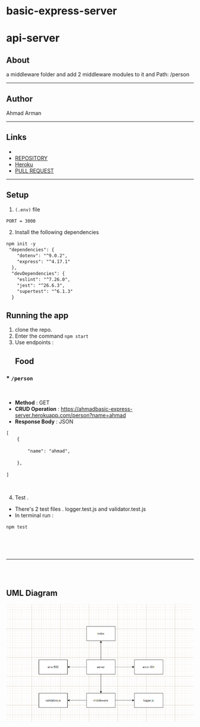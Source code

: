 # basic-express-server



# api-server
## About 
 a middleware folder and add 2 middleware modules to it and Path: /person
<hr>

## Author
 Ahmad Arman
<hr>

## Links
* 
 * [ REPOSITORY](https://github.com/ahmad-arman/basic-express-server)<br>
 *  [Heroku](https://ahmadbasic-express-server.herokuapp.com/)<br>
 * [PULL REQUEST](https://github.com/ahmad-arman/basic-express-server/pull/5)<br>
<hr>

## Setup
1. `(.env)` file 
```
PORT = 3000

```
2. Install the following dependencies
```
npm init -y 
 "dependencies": {
    "dotenv": "^9.0.2",
    "express": "^4.17.1"
  },
  "devDependencies": {
    "eslint": "^7.26.0",
    "jest": "^26.6.3",
    "supertest": "^6.1.3"
  }
```
## Running the app 
1. clone the repo.
2. Enter the command `npm start`
3. Use endpoints :
   ## Food
  ### * `/person`
<br>

- **Method** : GET 
- **CRUD Operation** : https://ahmadbasic-express-server.herokuapp.com/person?name=ahmad
- **Response Body**   : JSON
```
[
    {
        
        "name": "ahmad",
        
    },
   
]
```
<br>

4. Test . 
* There's 2 test files . logger.test.js and validator.test.js
* In terminal run :
```
npm test
```
<br><br><br>
<hr>
<br><br>

## UML Diagram
![image](./lab2.png)
